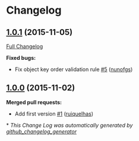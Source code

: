 # Changelog

## [1.0.1](https://github.com/seegno/jscs-config-seegno/tree/1.0.1) (2015-11-05)
[Full Changelog](https://github.com/seegno/jscs-config-seegno/compare/1.0.0...1.0.1)

**Fixed bugs:**

- Fix object key order validation rule [\#5](https://github.com/seegno/jscs-config-seegno/pull/5) ([nunofgs](https://github.com/nunofgs))

## [1.0.0](https://github.com/seegno/jscs-config-seegno/tree/1.0.0) (2015-11-02)
**Merged pull requests:**

- Add first version [\#1](https://github.com/seegno/jscs-config-seegno/pull/1) ([ruiquelhas](https://github.com/ruiquelhas))



\* *This Change Log was automatically generated by [github_changelog_generator](https://github.com/skywinder/Github-Changelog-Generator)*